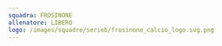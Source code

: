 ```yaml
---
squadra: FROSINONE
allenatore: LIBERO
logo: /images/squadre/serieb/frosinone_calcio_logo.svg.png
---
```

